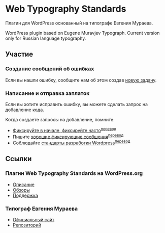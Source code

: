 # Web Typography Standards

Плагин для WordPress основанный на типографе Евгения Мураева.

WordPress plugin based on Eugene Muravjev Typograph. Current version only for Russian language typography.

## Участие

### Создание сообщений об ошибках

Если вы нашли ошибку, сообщите нам об этом создав [новую задачу](https://github.com/mrauhu/web-typography-standards/issues/new).


### Написание и отправка заплаток

Если вы хотите исправить ошибку, вы можете сделать запрос на добавление кода.

Когда создаете запросы на добавление, помните:

- [Фиксируйте в начале, фиксируйте часто](http://blog.codinghorror.com/check-in-early-check-in-often/)<sup>[перевод](http://translate.google.com/translate?hl=ru&sl=ru&tl=en&u=http://blog.codinghorror.com/check-in-early-check-in-often/)</sup>
- Пишите [хорошие фиксирующие сообщения](http://tbaggery.com/2008/04/19/a-note-about-git-commit-messages.html)<sup>[перевод](http://translate.google.com/translate?hl=ru&sl=ru&tl=en&u=http://tbaggery.com/2008/04/19/a-note-about-git-commit-messages.html)</sup>
- Соблюдайте [стандарты разработки Wordpress](https://make.wordpress.org/core/handbook/coding-standards/)<sup>[перевод](http://translate.google.com/translate?hl=ru&sl=ru&tl=en&u=https://make.wordpress.org/core/handbook/coding-standards/)</sup>


## Ссылки

### Плагин Web Typography Standards на WordPress.org

* [Описание](https://wordpress.org/plugins/ram108-typo/)
* [Обзоры](https://wordpress.org/support/view/plugin-reviews/ram108-typo)
* [Поддержка](https://wordpress.org/support/plugin/ram108-typo)


### Типограф Евгения Мураева

* [Официальный сайт](http://mdash.ru)
* [Репозиторий](https://github.com/emuravjev/mdash)

